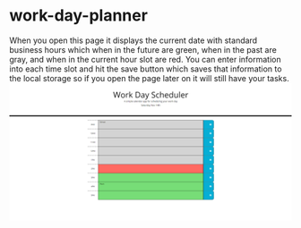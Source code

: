 # work-day-planner
When you open this page it displays the current date with standard business hours which when in the future are green, when in the past are gray, and when in the current hour slot are red. You can enter information into each time slot and hit the save button which saves that information to the local storage so if you open the page later on it will still have your tasks. 
<img src="planner.png"
     alt="planner front page"
     style="float: left; margin-right: 10px;" />